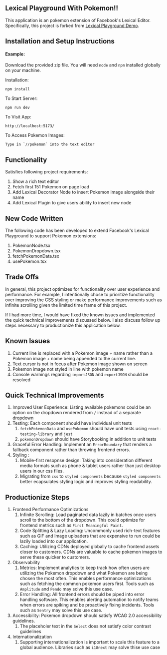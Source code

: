 ## Lexical Playground With Pokemon!!

This application is an pokemon extension of Facebook's Lexical Editor. Specifically, this project is forked from [Lexical Playground Demo](https://github.com/facebook/lexical/tree/a4f064bee63b7f6257a89ffc519551d081da44d1/packages/lexical-playground).

## Installation and Setup Instructions

#### Example:

Download the provided zip file. You will need `node` and `npm` installed globally on your machine.

Installation:

```
npm install
```

To Start Server:

```
npm run dev
```

To Visit App:

```
http://localhost:5173/
```

To Access Pokemon Images:

```
Type in `//pokemon` into the text editor
```

## Functionality

Satisfies following project requirements:

1. Show a rich text editor
2. Fetch first 151 Pokemon on page load
3. Add Lexical Decorator Node to insert Pokemon image alongside their name
4. Add Lexical Plugin to give users ability to insert new node

## New Code Written

The following code has been developed to extend Facebook's Lexical Playground to support Pokemon extensions:

1. PokemonNode.tsx
2. PokemonDropdown.tsx
3. fetchPokemonData.tsx
4. usePokemon.tsx

## Trade Offs

In general, this project optimizes for functionality
over user experience and performance. For example, I intentionally chose to prioritize functionality over improving the CSS styling or make performance improvements such as infinite scrolling given the limited time frame of this project.

If I had more time, I would have fixed the known issues and implemented the quick technical improvements discussed below. I also discuss follow up steps necessary to productionize this application below.

## Known Issues

1. Current line is replaced with a Pokemon image + name rather than a Pokemon image + name being appended to the current line.
2. Text cursor is not in focus after Pokemon image shown on screen
3. Pokemon image not styled in line with pokemon name
4. Console warnings regarding `importJSON` and `exportJSON` should be resolved


## Quick Technical Improvements

1. Improved User Experience: Listing available pokemons could be an option on the dropdown rendered from `/` instead of a separate dropdown
2. Testing: Each component should have individual unit tests
   1. `fetchPokemonData` and `usePokemon` should have unit tests using `react-testing-library` and `jest`
   1. `pokemonDropdown` should have Storybooking in addition to unit tests
3. Graceful Error Handling: Implement an `ErrorBoundary` that renders a fallback component rather than throwing frontend errors.
4. Styling :
   1. Mobile-first resopnse design: Taking into consideration different media formats such as phone & tablet users rather than just desktop users in our css files.
   2. Migrating from `css` to `styled components` because `styled components` better ecapsulates styling logic and improves styling readability.

## Productionize Steps

1. Frontend Performance Optimizations
   1. Infinite Scrolling: Load paginated data lazily in batches once users scroll to the bottom of the dropdown. This could optimize for frontend metrics such as `First Meaningful Paint`.
   1. Code Splitting & Lazy Loading: Uncommonly used rich-text features such as GIF and Image uploaders that are expensive to run could be lazily loaded into our application. 
   1. Caching: Utilizing CDNs deployed globally to cache frontend assets closer to customers. CDNs are valuable to cache pokemon images to serve these quicker to customers.
2. Observability
   1. Metrics: Implement analytics to keep track how often users are utilizing the Pokemon dropdown and what Pokemon are being chosen the most often. This enables performance optimizations such as fetching the common pokemon users first. Tools such as `Amplitude` and `Pendo` may solve this use case.
   2. Error Handling: All frontend errors should be piped into error handling software. This enables alerting automation to notify teams when errors are spiking and be proactively fixing incidents. Tools such as `Sentry` may solve this use case.
3. Accessibility: Pokemon dropdown should satisfy WCAG 2.0 accessibility guidelines.
   1. The placeholer text in the `Select` does not satisfy color contrast guidelines
4. Internationalization
   1. Supporting internationalization is important to scale this feature to a global audience. Libraries such as `i18next` may solve thise use case
